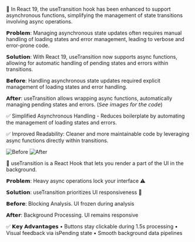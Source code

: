 🚀 In React 19, the useTransition hook has been enhanced to support asynchronous functions, simplifying the management of state transitions involving async operations.

𝗣𝗿𝗼𝗯𝗹𝗲𝗺: Managing asynchronous state updates often requires manual handling of loading states and error management, leading to verbose and error-prone code.

𝗦𝗼𝗹𝘂𝘁𝗶𝗼𝗻: With React 19, useTransition now supports async functions, allowing for automatic handling of pending states and errors within transitions.

𝗕𝗲𝗳𝗼𝗿𝗲: Handling asynchronous state updates required explicit management of loading states and error handling.

𝗔𝗳𝘁𝗲𝗿: useTransition allows wrapping async functions, automatically managing pending states and errors. (𝘚𝘦𝘦 𝘪𝘮𝘢𝘨𝘦𝘴 𝘧𝘰𝘳 𝘵𝘩𝘦 𝘤𝘰𝘥𝘦)

✅ Simplified Asynchronous Handling - Reduces boilerplate by automating the management of loading states and errors.

✅ Improved Readability: Cleaner and more maintainable code by leveraging async functions directly within transitions.

![Before](./before.jsx.png)
![After](./after.jsx.png)

🚀 useTransition is a React Hook that lets you render a part of the UI in the background.

𝗣𝗿𝗼𝗯𝗹𝗲𝗺: Heavy async operations lock your interface ⚠️

𝗦𝗼𝗹𝘂𝘁𝗶𝗼𝗻: useTransition prioritizes UI responsiveness 🚦

𝗕𝗲𝗳𝗼𝗿𝗲: Blocking Analysis. UI frozen during analysis

𝗔𝗳𝘁𝗲𝗿: Background Processing. UI remains responsive

✅ 𝗞𝗲𝘆 𝗔𝗱𝘃𝗮𝗻𝘁𝗮𝗴𝗲𝘀
• Buttons stay clickable during 1.5s processing
• Visual feedback via isPending state
• Smooth background data pipelines
